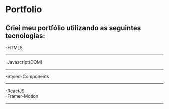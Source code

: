 # Portfolio

<h2>Criei meu portfólio utilizando as seguintes tecnologias:</h2>

-HTML5
<br/>
<hr/>
-Javascript(DOM)
<br/>
<hr/>
-Styled-Components
<br/>
<hr/>
-ReactJS
<br/>
-Framer-Motion
<br/>
<hr/>
